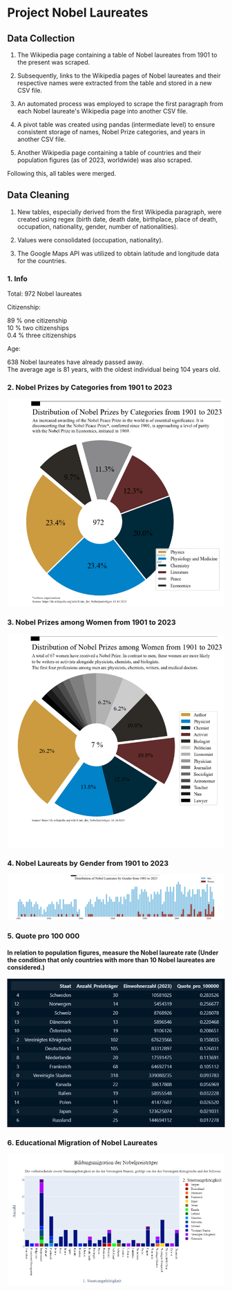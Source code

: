 # Project Nobel Laureates

## Data Collection
1. The Wikipedia page containing a table of Nobel laureates from 1901 to the present was scraped.<br/>

2. Subsequently, links to the Wikipedia pages of Nobel laureates and their respective names were extracted from the table and stored in a new CSV file.<br/>

3. An automated process was employed to scrape the first paragraph from each Nobel laureate's Wikipedia page into another CSV file.<br/>

4. A pivot table was created using pandas (intermediate level) to ensure consistent storage of names, Nobel Prize categories, and years in another CSV file.<br/>

5. Another Wikipedia page containing a table of countries and their population figures (as of 2023, worldwide) was also scraped.<br/>

Following this, all tables were merged.

## Data Cleaning
1. New tables, especially derived from the first Wikipedia paragraph, were created using regex (birth date, death date, birthplace, place of death, occupation, nationality, gender, number of nationalities).<br/>

2. Values were consolidated (occupation, nationality).<br/>

3. The Google Maps API was utilized to obtain latitude and longitude data for the countries.<br/>

### 1. Info

Total: 
  972 Nobel laureates<br/>

Citizenship: 

  89 %   one citizenship<br/>
  10 %   two citizenships<br/>
  0.4 %  three citizenships<br/>
  
Age:   

  638 Nobel laureates have already passed away.<br/>
  The average age is 81 years, with the oldest individual being 104 years old.<br/>
      
### 2. Nobel Prizes by Categories from 1901 to 2023
![alt text](https://github.com/JeanneDuPre/scrape_wikipedia_nobel_prize_winner/blob/main/images/pie_chart_nobelpreis_kategorien_englisch.png)
### 3. Nobel Prizes among Women from 1901 to 2023
![alt text](https://github.com/JeanneDuPre/scrape_wikipedia_nobel_prize_winner/blob/main/images/pie_chart_nobelpreis_kategorien_frauen_englisch.png)
### 4. Nobel Laureats by Gender from 1901 to 2023
![alt text](https://github.com/JeanneDuPre/scrape_wikipedia_nobel_prize_winner/blob/main/images/bar_chart_nobelpreis_gender.png) 
### 5. Quote pro 100 000
#### In relation to population figures, measure the Nobel laureate rate (Under the condition that only countries with more than 10 Nobel laureates are considered.)
![alt text](https://github.com/JeanneDuPre/scrape_wikipedia_nobel_prize_winner/blob/main/images/dataset_quote_pro_100000.png)
### 6. Educational Migration of Nobel Laureates
![alt text](https://github.com/JeanneDuPre/scrape_wikipedia_nobel_prize_winner/blob/main/images/bar_chart_nationality_1_2.png)



